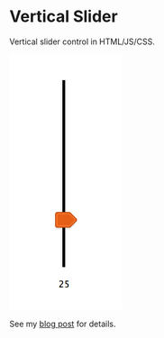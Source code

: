 # Vertical Slider

Vertical slider control in HTML/JS/CSS.

![Vertical Slider](vertical_slider.png)

See my [blog post](http://pygmalion.nitri.de/a-vertical-slider-in-html-js-css-1083.html) for details.
